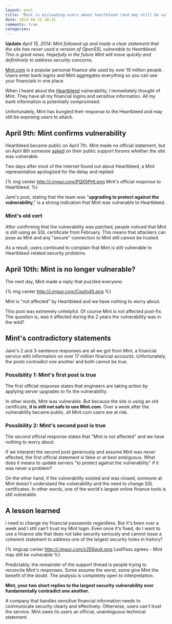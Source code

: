 ```yaml
---
layout: post
title: "Mint is misleading users about heartbleed (and may still be vulnerable)"
date: 2014-04-15 10:31
comments: true
categories:
---
```


**Update** *April 15, 2014: Mint followed up and made a clear statement that the site has never used a version of OpenSSL vulnerable to Heartbleed.  This is great news.  Hopefully in the future Mint will move quickly and definitively to address security concerns.*

[Mint.com](http://mint.com) is a popular personal finance site used by over 10 million people.  Users enter bank logins and Mint aggregates everything so you can see your financials in one place.

When I heard about the [Heartbleed](http://heartbleed.com) vulnerability, I immediately thought of Mint.  They have all my financial logins and sensitive information.  All my bank information is potentially compromised.

Unfortunately, Mint has bungled their response to the Heartbleed and may still be exposing users to attack.

<!-- more -->

## April 9th: Mint confirms vulnerability

Heartbleed became public on April 7th.  Mint made no official statement, but on April 8th someone [asked](https://satisfaction.mint.com/mint/topics/is_mint_com_secured_and_recovered_from_the_heartbleed_bug) on their public support forums whether the site was vulnerable.

Two days after most of the internet found out about Heartbleed, a Mint representative apologized for the delay and replied:

{% img center http://i.imgur.com/PQX5PHt.png Mint's official response to Heartbleed. %}

Jami's post, stating that the team was "**upgrading to protect against the vulnerability**," is a strong indication that Mint was vulnerable to Heartbleed.

### Mint's old cert

After confirming that the vulnerability was patched, people noticed that Mint is still using an SSL certificate from February.  This means that attackers can pose as Mint and any "secure" connection to Mint still cannot be trusted.

As a result, users continued to complain that Mint is still vulnerable to Heartbleed-related security problems.

## April 10th: Mint is no longer vulnerable?

The next day, Mint made a reply that puzzled everyone:

{% img center http://i.imgur.com/Cqufo45.png %}

Mint is "not affected" by Heartbleed and we have nothing to worry about.

This post was extremely unhelpful.  Of course Mint is not affected post-fix.  The question is, was it affected during the 2 years the vulnerability was in the wild?

## Mint's contradictory statements

Jami's 2 and 3-sentence responses are all we got from Mint, a financial service with information on over 17 million financial accounts.  Unfortunately, the posts contradict one another and both cannot be true.

### Possibility 1: Mint's first post is true

The first official response states that engineers are taking action by applying server upgrades to fix the vulnerability.

In other words, Mint was vulnerable.  But because the site is using an old certificate, **it is still not safe to use Mint.com**.  Over a week after the vulnerability became public, all Mint.com users are at risk.

### Possibility 2: Mint's second post is true

The second official response states that "Mint is not affected" and we have nothing to worry about.

If we interpret the second post generously and assume Mint was *never* affected, the first official statement is false or at best ambiguous.  What does it means to update servers "to protect against the vulnerability" if it was never a problem?

On the other hand, if the vulnerability existed and was closed, someone at Mint doesn't understand the vulnerability and the need to change SSL certificates.  In other words, one of the world's largest online finance tools is still vulnerable.

## A lesson learned

I need to change my financial passwords regardless.  But it's been over a week and I still can't trust my Mint login.  Even once it's fixed, do I want to use a finance site that does not take security seriously and cannot issue a coherent statement to address one of the largest security holes in history?

{% imgcap center http://i.imgur.com/z2E6wxk.png LastPass agrees - Mint may still be vulnerable %}

Predictably, the remainder of the support thread is people trying to reconcile Mint's responses.  Some assume the worst, some give Mint the benefit of the doubt.  The analysis is completely open to interpretation.

**Mint, your two short replies to the largest security vulnerability ever fundamentally contradict one another.**

A company that handles sensitive financial information needs to communicate security clearly and effectively.  Otherwise, users can't trust the service.  Mint owes its users an official, unambiguous technical statement.
